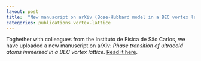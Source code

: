 ```yaml
---
layout: post
title:  "New manuscript on arXiv (Bose-Hubbard model in a BEC vortex lattice)"
categories: publications vortex-lattice
---
```


Toghether with colleagues from the Instituto de Física de São Carlos, we have uploaded a new manuscript on arXiv: *Phase transition of ultracold atoms immersed in a BEC vortex lattice*. [Read it here][link-arxiv].

[link-arxiv]:    https://arxiv.org/abs/1704.01627
